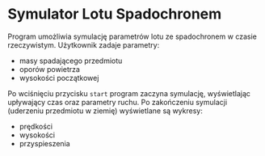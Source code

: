 # Symulator Lotu Spadochronem

Program umożliwia symulację parametrów lotu ze spadochronem w czasie rzeczywistym. Użytkownik zadaje parametry:
* masy spadającego przedmiotu
* oporów powietrza
* wysokości początkowej

Po wciśnięciu przycisku `start` program zaczyna symulację, wyświetlając upływający czas oraz parametry ruchu. Po zakończeniu symulacji (uderzeniu przedmiotu w ziemię) wyświetlane są wykresy: 
* prędkości
* wysokości
* przyspieszenia


  
